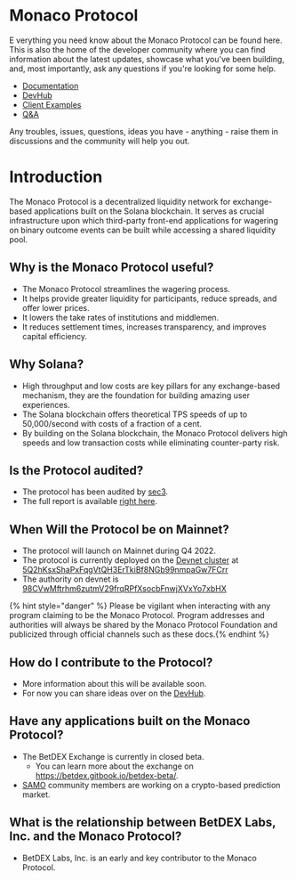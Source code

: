 # Monaco Protocol

E verything you need know about the Monaco Protocol can be found here. This is also the home of the developer community where you can find information about the latest updates, showcase what you've been building, and, most importantly, ask any questions if you're looking for some help.

- [Documentation](SUMMARY.md)
- [DevHub](https://github.com/MonacoProtocol/sdk/discussions/6)
- [Client Examples](examples/README.md)
- [Q&A](https://github.com/MonacoProtocol/sdk/discussions/categories/q-a)

Any troubles, issues, questions, ideas you have - anything - raise them in discussions and the community will help you out.

# Introduction

The Monaco Protocol is a decentralized liquidity network for exchange-based applications built on the Solana blockchain. It serves as crucial infrastructure upon which third-party front-end applications for wagering on binary outcome events can be built while accessing a shared liquidity pool.

## Why is the Monaco Protocol useful?

- The Monaco Protocol streamlines the wagering process.
- It helps provide greater liquidity for participants, reduce spreads, and offer lower prices.
- It lowers the take rates of institutions and middlemen.
- It reduces settlement times, increases transparency, and improves capital efficiency.

## Why Solana?

- High throughput and low costs are key pillars for any exchange-based mechanism, they are the foundation for building amazing user experiences.
- The Solana blockchain offers theoretical TPS speeds of up to 50,000/second with costs of a fraction of a cent.
- By building on the Solana blockchain, the Monaco Protocol delivers high speeds and low transaction costs while eliminating counter-party risk.

## Is the Protocol audited?

- The protocol has been audited by [sec3](https://www.sec3.dev/).
- The full report is available [right here](media/pdf/sec3_audit_the_monaco_protocol_nov_2022.pdf).

## When Will the Protocol be on Mainnet?

- The protocol will launch on Mainnet during Q4 2022.
- The protocol is currently deployed on the [Devnet cluster](https://docs.solana.com/clusters#devnet) at [5Q2hKsxShaPxFqgVtQH3ErTkiBf8NGb99nmpaGw7FCrr](https://explorer.solana.com/address/5Q2hKsxShaPxFqgVtQH3ErTkiBf8NGb99nmpaGw7FCrr?cluster=devnet)
- The authority on devnet is [98CVwMftrhm6zutmV29frqRPfXsocbFnwjXVxYo7xbHX](https://explorer.solana.com/address/98CVwMftrhm6zutmV29frqRPfXsocbFnwjXVxYo7xbHX?cluster=devnet)

{% hint style="danger" %} Please be vigilant when interacting with any program claiming to be the Monaco Protocol. Program addresses and authorities will always be shared by the Monaco Protocol Foundation and publicized through official channels such as these docs.{% endhint %}

## How do I contribute to the Protocol?

- More information about this will be available soon.
- For now you can share ideas over on the [DevHub](https://github.com/MonacoProtocol/sdk/discussions).

## Have any applications built on the Monaco Protocol?

- The BetDEX Exchange is currently in closed beta.
  - You can learn more about the exchange on https://betdex.gitbook.io/betdex-beta/.
- [SAMO](https://samoyedcoin.com/) community members are working on a crypto-based prediction market.

## What is the relationship between BetDEX Labs, Inc. and the Monaco Protocol?

- BetDEX Labs, Inc. is an early and key contributor to the Monaco Protocol.
